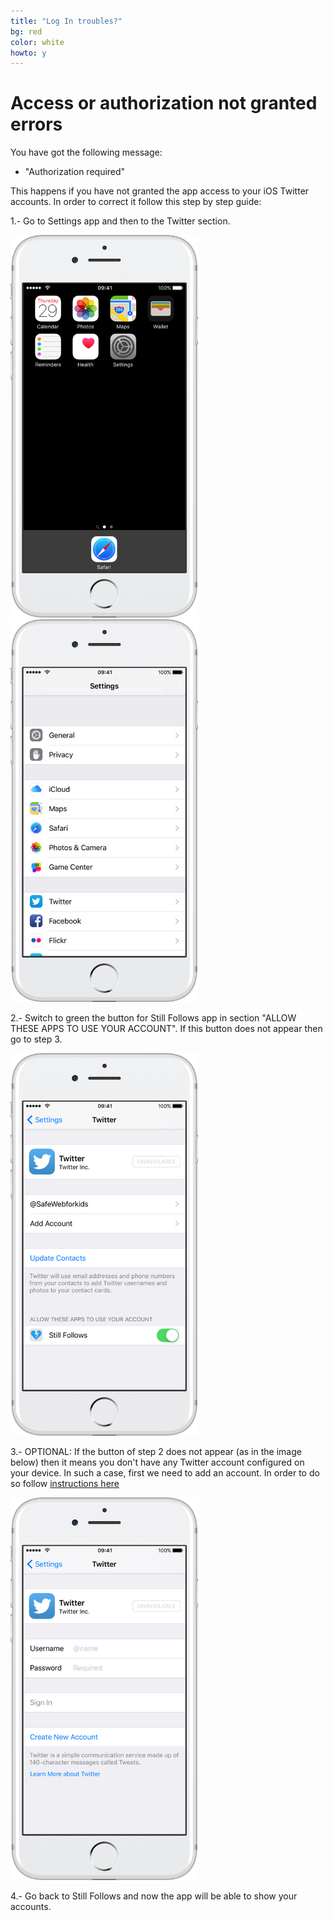 ```yaml
---
title: "Log In troubles?"
bg: red
color: white
howto: y
---
```


# Access or authorization not granted errors

You have got the following message:

- "Authorization required"

This happens if you have not granted the app access to your iOS Twitter accounts. In order to correct it follow this step by step guide:

1.- Go to Settings app and then to the Twitter section.

<img src="/img/howto/how-to-login-s0_framed.png" alt="" title="" width="300" />

<img src="/img/howto/how-to-login-s0B_framed.png" alt="" title="" width="300" />

2.- Switch to green the button for Still Follows app in section "ALLOW THESE APPS TO USE YOUR ACCOUNT". If this button does not appear then go to step 3.

<img src="/img/howto/how-to-login-s1_framed.png" alt="" title="" width="300" />

3.- OPTIONAL: If the button of step 2 does not appear (as in the image below) then it means you don't have any Twitter account configured on your device. In such a case, first we need to add an account. In order to do so follow [instructions here](./faq#add)

<img src="/img/howto/how-to-login-s4_framed.png" alt="" title="" width="300" />

4.- Go back to Still Follows and now the app will be able to show your accounts.